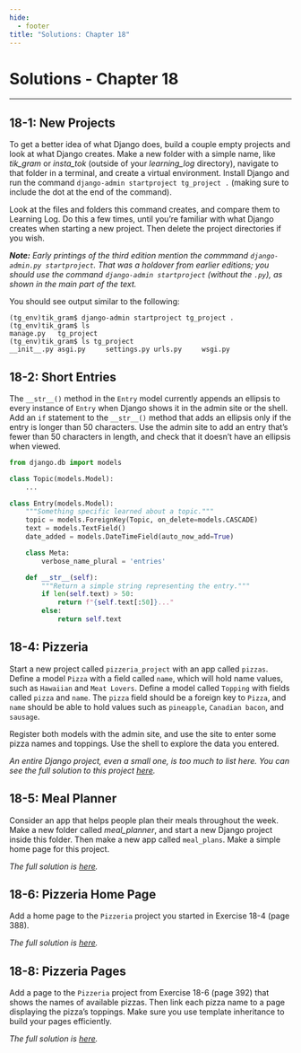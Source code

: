 ```yaml
---
hide:
  - footer
title: "Solutions: Chapter 18"
---
```


# Solutions - Chapter 18

---

## 18-1: New Projects

To get a better idea of what Django does, build a couple empty projects and look at what Django creates. Make a new folder with a simple name, like *tik_gram* or *insta_tok* (outside of your *learning_log* directory), navigate to that folder in a terminal, and create a virtual environment. Install Django and run the command `django-admin startproject tg_project .` (making sure to include the dot at the end of the command).

Look at the files and folders this command creates, and compare them to Learning Log. Do this a few times, until you’re familiar with what Django creates when starting a new project. Then delete the project directories if you wish.

***Note:** Early printings of the third edition mention the commmand `django-admin.py startproject`. That was a holdover from earlier editions; you should use the command `django-admin startproject` (without the `.py`), as shown in the main part of the text.*

You should see output similar to the following:

```
(tg_env)tik_gram$ django-admin startproject tg_project .
(tg_env)tik_gram$ ls
manage.py   tg_project
(tg_env)tik_gram$ ls tg_project 
__init__.py asgi.py     settings.py urls.py     wsgi.py
```

## 18-2: Short Entries

The `__str__()` method in the `Entry` model currently appends an ellipsis to every instance of `Entry` when Django shows it in the admin site or the shell. Add an `if` statement to the `__str__()` method that adds an ellipsis only if the entry is longer than 50 characters. Use the admin site to add an entry that’s fewer than 50 characters in length, and check that it doesn’t have an ellipsis when viewed.

```python title="models.py"
from django.db import models

class Topic(models.Model):
    ...

class Entry(models.Model):
    """Something specific learned about a topic."""
    topic = models.ForeignKey(Topic, on_delete=models.CASCADE)
    text = models.TextField()
    date_added = models.DateTimeField(auto_now_add=True)

    class Meta:
        verbose_name_plural = 'entries'

    def __str__(self):
        """Return a simple string representing the entry."""
        if len(self.text) > 50:
            return f"{self.text[:50]}..."
        else:
            return self.text
```

## 18-4: Pizzeria

Start a new project called `pizzeria_project` with an app called `pizzas`. Define a model `Pizza` with a field called `name`, which will hold name values, such as `Hawaiian` and `Meat Lovers`. Define a model called `Topping` with fields called `pizza` and `name`. The `pizza` field should be a foreign key to `Pizza`, and `name` should be able to hold values such as `pineapple`, `Canadian bacon`, and `sausage`.

Register both models with the admin site, and use the site to enter some pizza names and toppings. Use the shell to explore the data you entered.

*An entire Django project, even a small one, is too much to list here. You can see the full solution to this project [here]().*

## 18-5: Meal Planner

Consider an app that helps people plan their meals throughout the week. Make a new folder called *meal_planner*, and start a new Django project inside this folder. Then make a new app called `meal_plans`. Make a simple home page for this project.

*The full solution is [here]().*

## 18-6: Pizzeria Home Page

Add a home page to the `Pizzeria` project you started in Exercise 18-4 (page 388).

*The full solution is [here]().*

## 18-8: Pizzeria Pages

Add a page to the `Pizzeria` project from Exercise 18-6 (page 392) that shows the names of available pizzas. Then link each pizza name to a page displaying the pizza’s toppings. Make sure you use template inheritance to build your pages efficiently.

*The full solution is [here]().*